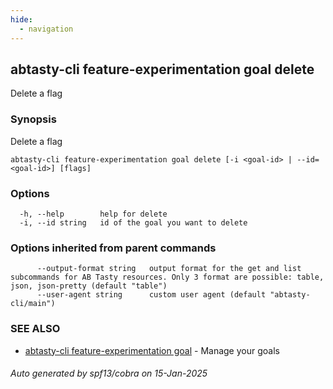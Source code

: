 ```yaml
---
hide:
  - navigation
---
```

## abtasty-cli feature-experimentation goal delete

Delete a flag

### Synopsis

Delete a flag

```
abtasty-cli feature-experimentation goal delete [-i <goal-id> | --id=<goal-id>] [flags]
```

### Options

```
  -h, --help        help for delete
  -i, --id string   id of the goal you want to delete
```

### Options inherited from parent commands

```
      --output-format string   output format for the get and list subcommands for AB Tasty resources. Only 3 format are possible: table, json, json-pretty (default "table")
      --user-agent string      custom user agent (default "abtasty-cli/main")
```

### SEE ALSO

* [abtasty-cli feature-experimentation goal](abtasty-cli_feature-experimentation_goal.md)	 - Manage your goals

###### Auto generated by spf13/cobra on 15-Jan-2025
